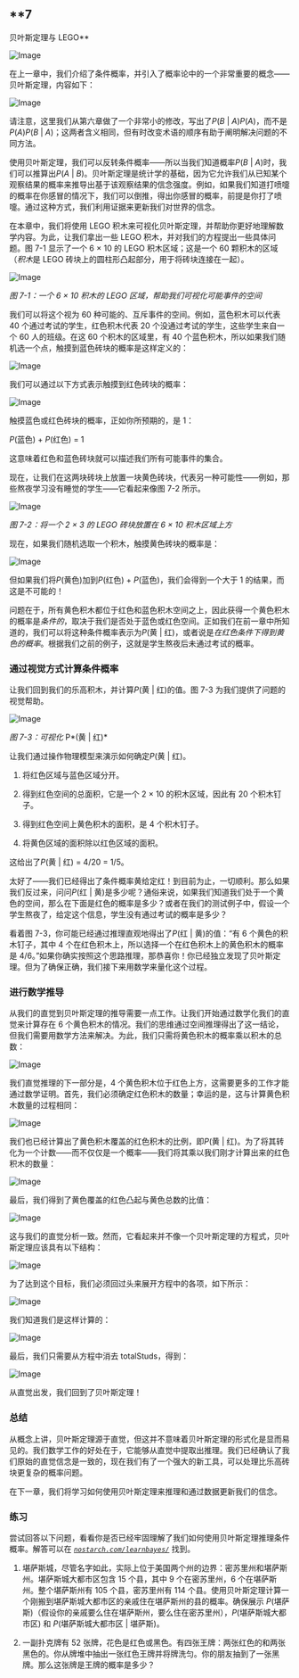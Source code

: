 ## **7

贝叶斯定理与 LEGO**

![Image](img/common.jpg)

在上一章中，我们介绍了条件概率，并引入了概率论中的一个非常重要的概念——贝叶斯定理，内容如下：

![Image](img/f0067-01.jpg)

请注意，这里我们从第六章做了一个非常小的修改，写出了*P*(*B* | *A*)*P*(*A*)，而不是*P*(*A*)*P*(*B* | *A*)；这两者含义相同，但有时改变术语的顺序有助于阐明解决问题的不同方法。

使用贝叶斯定理，我们可以反转条件概率——所以当我们知道概率*P*(*B* | *A*)时，我们可以推算出*P*(*A* | *B*)。贝叶斯定理是统计学的基础，因为它允许我们从已知某个观察结果的概率来推导出基于该观察结果的信念强度。例如，如果我们知道打喷嚏的概率在你感冒的情况下，我们可以倒推，得出你感冒的概率，前提是你打了喷嚏。通过这种方式，我们利用证据来更新我们对世界的信念。

在本章中，我们将使用 LEGO 积木来可视化贝叶斯定理，并帮助你更好地理解数学内容。为此，让我们拿出一些 LEGO 积木，并对我们的方程提出一些具体问题。图 7-1 显示了一个 6 × 10 的 LEGO 积木区域；这是一个 60 颗积木的区域（*积木*是 LEGO 砖块上的圆柱形凸起部分，用于将砖块连接在一起）。

![Image](img/07fig01.jpg)

*图 7-1：一个 6 × 10 积木的 LEGO 区域，帮助我们可视化可能事件的空间*

我们可以将这个视为 60 种可能的、互斥事件的空间。例如，蓝色积木可以代表 40 个通过考试的学生，红色积木代表 20 个没通过考试的学生，这些学生来自一个 60 人的班级。在这 60 个积木的区域里，有 40 个蓝色积木，所以如果我们随机选一个点，触摸到蓝色砖块的概率是这样定义的：

![Image](img/f0068-01.jpg)

我们可以通过以下方式表示触摸到红色砖块的概率：

![Image](img/f0068-02.jpg)

触摸蓝色或红色砖块的概率，正如你所预期的，是 1：

*P*(蓝色) + *P*(红色) = 1

这意味着红色和蓝色砖块就可以描述我们所有可能事件的集合。

现在，让我们在这两块砖块上放置一块黄色砖块，代表另一种可能性——例如，那些熬夜学习没有睡觉的学生——它看起来像图 7-2 所示。

![Image](img/07fig02.jpg)

*图 7-2：将一个 2 × 3 的 LEGO 砖块放置在 6 × 10 积木区域上方*

现在，如果我们随机选取一个积木，触摸黄色砖块的概率是：

![Image](img/f0069-01.jpg)

但如果我们将*P*(黄色)加到*P*(红色) + *P*(蓝色)，我们会得到一个大于 1 的结果，而这是不可能的！

问题在于，所有黄色积木都位于红色和蓝色积木空间之上，因此获得一个黄色积木的概率是*条件的*，取决于我们是否处于蓝色或红色空间。正如我们在前一章中所知道的，我们可以将这种条件概率表示为*P*(黄 | 红)，或者说是*在红色条件下得到黄色的概率*。根据我们之前的例子，这就是学生熬夜后未通过考试的概率。

### **通过视觉方式计算条件概率**

让我们回到我们的乐高积木，并计算*P*(黄 | 红)的值。图 7-3 为我们提供了问题的视觉帮助。

![Image](img/07fig03.jpg)

*图 7-3：可视化* P*(黄 | 红)*

让我们通过操作物理模型来演示如何确定*P*(黄 | 红)。

1.  将红色区域与蓝色区域分开。

1.  得到红色空间的总面积，它是一个 2 × 10 的积木区域，因此有 20 个积木钉子。

1.  得到红色空间上黄色积木的面积，是 4 个积木钉子。

1.  将黄色区域的面积除以红色区域的面积。

这给出了*P*(黄 | 红) = 4/20 = 1/5。

太好了——我们已经得出了条件概率黄给定红！到目前为止，一切顺利。那么如果我们反过来，问问*P*(红 | 黄)是多少呢？通俗来说，如果我们知道我们处于一个黄色的空间，那么在下面是红色的概率是多少？或者在我们的测试例子中，假设一个学生熬夜了，给定这个信息，学生没有通过考试的概率是多少？

看着图 7-3，你可能已经通过推理直观地得出了*P*(红 | 黄)的值：“有 6 个黄色的积木钉子，其中 4 个在红色积木上，所以选择一个在红色积木上的黄色积木的概率是 4/6。”如果你确实按照这个思路推理，那恭喜你！你已经独立发现了贝叶斯定理。但为了确保正确，我们接下来用数学来量化这个过程。

### **进行数学推导**

从我们的直觉到贝叶斯定理的推导需要一点工作。让我们开始通过数学化我们的直觉来计算存在 6 个黄色积木的情况。我们的思维通过空间推理得出了这一结论，但我们需要用数学方法来解决。为此，我们只需将黄色积木的概率乘以积木的总数：

![Image](img/f0071-01.jpg)

我们直觉推理的下一部分是，4 个黄色积木位于红色上方，这需要更多的工作才能通过数学证明。首先，我们必须确定红色积木的数量；幸运的是，这与计算黄色积木数量的过程相同：

![Image](img/f0071-02.jpg)

我们也已经计算出了黄色积木覆盖的红色积木的比例，即*P*(黄 | 红)。为了将其转化为一个计数——而不仅仅是一个概率——我们将其乘以我们刚才计算出来的红色积木的数量：

![Image](img/f0071-03.jpg)

最后，我们得到了黄色覆盖的红色凸起与黄色总数的比值：

![Image](img/f0071-04.jpg)

这与我们的直觉分析一致。然而，它看起来并不像一个贝叶斯定理的方程式，贝叶斯定理应该具有以下结构：

![Image](img/f0071-05.jpg)

为了达到这个目标，我们必须回过头来展开方程中的各项，如下所示：

![Image](img/f0071-06.jpg)

我们知道我们是这样计算的：

![Image](img/f0071-07.jpg)

最后，我们只需要从方程中消去 totalStuds，得到：

![Image](img/f0072-01.jpg)

从直觉出发，我们回到了贝叶斯定理！

### **总结**

从概念上讲，贝叶斯定理源于直觉，但这并不意味着贝叶斯定理的形式化是显而易见的。我们数学工作的好处在于，它能够从直觉中提取出推理。我们已经确认了我们原始的直觉信念是一致的，现在我们有了一个强大的新工具，可以处理比乐高砖块更复杂的概率问题。

在下一章，我们将学习如何使用贝叶斯定理来推理和通过数据更新我们的信念。

### **练习**

尝试回答以下问题，看看你是否已经牢固理解了我们如何使用贝叶斯定理推理条件概率。解答可以在 *[`nostarch.com/learnbayes/`](https://nostarch.com/learnbayes/)* 找到。

1.  堪萨斯城，尽管名字如此，实际上位于美国两个州的边界：密苏里州和堪萨斯州。堪萨斯城大都市区包含 15 个县，其中 9 个在密苏里州，6 个在堪萨斯州。整个堪萨斯州有 105 个县，密苏里州有 114 个县。使用贝叶斯定理计算一个刚搬到堪萨斯城大都市区的亲戚住在堪萨斯州的县的概率。确保展示 *P*(堪萨斯)（假设你的亲戚要么住在堪萨斯州，要么住在密苏里州），*P*(堪萨斯城大都市区) 和 *P*(堪萨斯城大都市区 | 堪萨斯)。

1.  一副扑克牌有 52 张牌，花色是红色或黑色。有四张王牌：两张红色的和两张黑色的。你从牌堆中抽出一张红色王牌并将牌洗匀。你的朋友抽到了一张黑牌。那么这张牌是王牌的概率是多少？
